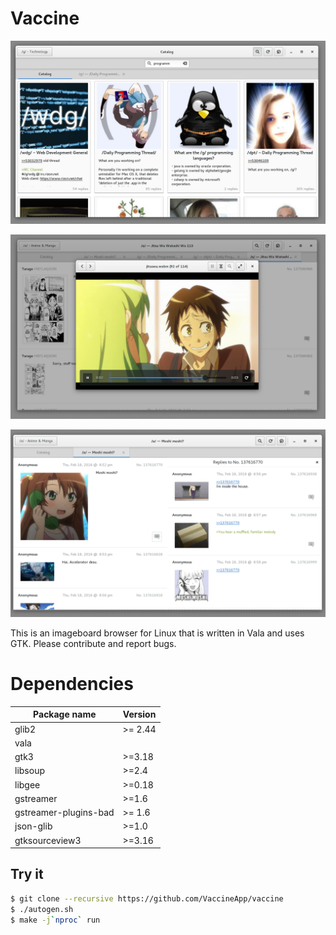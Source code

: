 Vaccine
=======

![Catalog](res/vaccine-catalog.png)

![Media View](res/vaccine-mediaview.png)

![Panel View](res/vaccine-panelview.png)

This is an imageboard browser for Linux that is written in Vala and uses GTK.
Please contribute and report bugs.

# Dependencies
| Package name             | Version  |
|--------------------------|----------|
| glib2                    | >= 2.44  |
| vala                     |          |
| gtk3                     | >=3.18   |
| libsoup                  | >=2.4    |
| libgee                   | >=0.18   |
| gstreamer                | >=1.6    |
| gstreamer-plugins-bad    | >= 1.6   |
| json-glib                | >=1.0    |
| gtksourceview3           | >=3.16   |

Try it
---
```Bash
$ git clone --recursive https://github.com/VaccineApp/vaccine
$ ./autogen.sh
$ make -j`nproc` run
```
